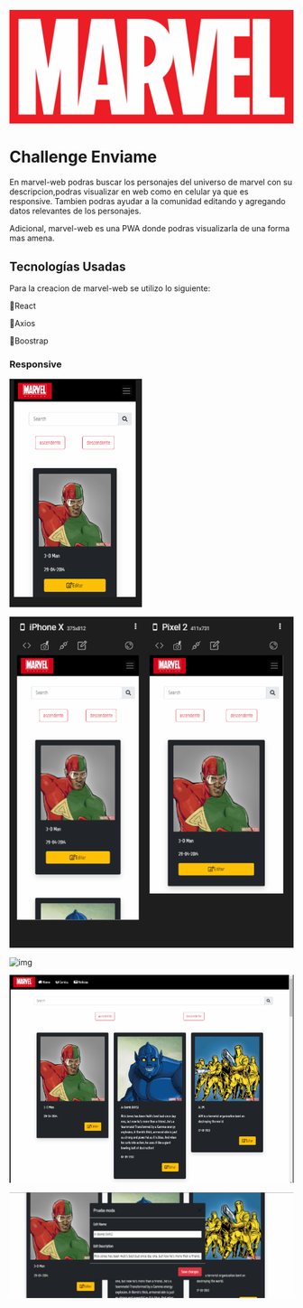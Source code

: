 
![img](public/logo192.png)

#  Challenge Enviame

En marvel-web podras buscar los personajes del universo de marvel con su descripcion,podras visualizar en web como en celular ya que es responsive.
Tambien podras ayudar a la comunidad editando y agregando datos relevantes de los personajes.

Adicional, marvel-web es una PWA donde podras visualizarla de una forma mas amena.
## Tecnologías Usadas

Para la creacion de marvel-web se utilizo lo siguiente:

📌React

📌Axios

📌Boostrap


### Responsive

![img](src/assets/mobil-1.PNG)

![img](src/assets/mobil-2.PNG)

![img](src/assets/mobil-3.jpg)


![img](src/assets/mobil.PNG)


![img](src/assets/modal.PNG)
